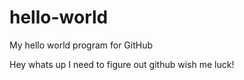 # hello-world
My hello world program for GitHub

Hey whats up I need to figure out github wish me luck!

